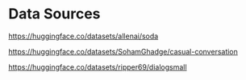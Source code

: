 # Data Sources

https://huggingface.co/datasets/allenai/soda

https://huggingface.co/datasets/SohamGhadge/casual-conversation

https://huggingface.co/datasets/ripper69/dialogsmall